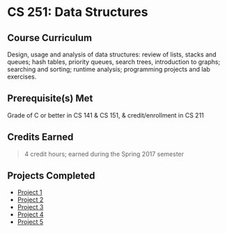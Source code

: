 # CS 251: Data Structures

## Course Curriculum

Design, usage and analysis of data structures: review of lists, stacks and queues; hash tables, priority queues, search trees, introduction to graphs; searching and sorting; runtime analysis; programming projects and lab exercises.

## Prerequisite(s) Met

Grade of C or better in CS 141 & CS 151, & credit/enrollment in CS 211

## Credits Earned

>4 credit hours; earned during the Spring 2017 semester

## Projects Completed

- [Project 1](./Projects/Project1)
- [Project 2](./Projects/Project2)
- [Project 3](./Projects/Project3)
- [Project 4](./Projects/Project4)
- [Project 5](./Projects/Project5)
